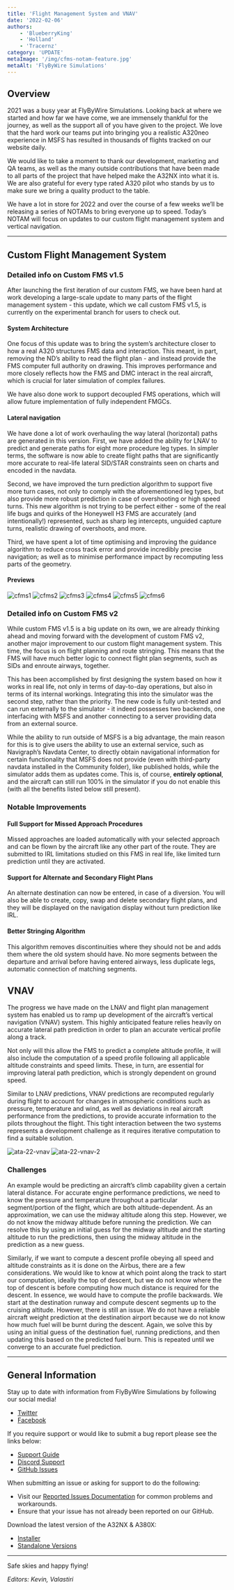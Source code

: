 ```yaml
---
title: 'Flight Management System and VNAV'
date: '2022-02-06'
authors:
    - 'BlueberryKing'
    - 'Holland'
    - 'Tracernz'
category: 'UPDATE'
metaImage: '/img/cfms-notam-feature.jpg'
metaAlt: 'FlyByWire Simulations'
---
```


## Overview

2021 was a busy year at FlyByWire Simulations. Looking back at where we started and how far we have come, we are immensely thankful for the journey, as well as the support all of you have given to the project. We love that the hard work our teams put into bringing you a realistic A320neo experience in MSFS has resulted in thousands of flights tracked on our website daily.

We would like to take a moment to thank our development, marketing and QA teams, as well as the many outside contributions that have been made to all parts of the project that have helped make the A32NX into what it is. We are also grateful for every type rated A320 pilot who stands by us to make sure we bring a quality product to the table.

We have a lot in store for 2022 and over the course of a few weeks we’ll be releasing a series of NOTAMs to bring everyone up to speed. Today’s NOTAM will focus on updates to our custom flight management system and vertical navigation.

---

## Custom Flight Management System

### Detailed info on Custom FMS v1.5
After launching the first iteration of our custom FMS, we have been hard at work developing a large-scale update to many parts of the flight management system - this update, which we call custom FMS v1.5, is currently on the experimental branch for users to check out.

#### System Architecture
One focus of this update was to bring the system’s architecture closer to how a real A320 structures FMS data and interaction. This meant, in part, removing the ND’s ability to read the flight plan - and instead provide the FMS computer full authority on drawing. This improves performance and more closely reflects how the FMS and DMC interact in the real aircraft, which is crucial for later simulation of complex failures.

We have also done work to support decoupled FMS operations, which will allow future implementation of fully independent FMGCs.

#### Lateral navigation
We have done a lot of work overhauling the way lateral (horizontal) paths are generated in this version. First, we have added the ability for LNAV to predict and generate paths for eight more procedure leg types. In simpler terms, the software is now able to create flight paths that are significantly more accurate to real-life lateral SID/STAR constraints seen on charts and encoded in the navdata.

Second, we have improved the turn prediction algorithm to support five more turn cases, not only to comply with the aforementioned leg types, but also provide more robust prediction in case of overshooting or high speed turns. This new algorithm is not trying to be perfect either - some of the real life bugs and quirks of the Honeywell H3 FMS are accurately (and intentionally!) represented, such as sharp leg intercepts, unguided capture turns, realistic drawing of overshoots, and more.

Third, we have spent a lot of time optimising and improving the guidance algorithm to reduce cross track error and provide incredibly precise navigation; as well as to minimise performance impact by recomputing less parts of the geometry.

#### Previews

![cfms1](/img/notam-images/feb2022-series/cfms/cfms1.png)
![cfms2](/img/notam-images/feb2022-series/cfms/cfms2.png)
![cfms3](/img/notam-images/feb2022-series/cfms/cfms3.png)
![cfms4](/img/notam-images/feb2022-series/cfms/cfms4.png)
![cfms5](/img/notam-images/feb2022-series/cfms/cfms5.png)
![cfms6](/img/notam-images/feb2022-series/cfms/cfms6.png)

### Detailed info on Custom FMS v2
While custom FMS v1.5 is a big update on its own, we are already thinking ahead and moving forward with the development of custom FMS v2, another major improvement to our custom flight management system. This time, the focus is on flight planning and route stringing. This means that the FMS will have much better logic to connect flight plan segments, such as SIDs and enroute airways, together.

This has been accomplished by first designing the system based on how it works in real life, not only in terms of day-to-day operations, but also in terms of its internal workings. Integrating this into the simulator was the second step, rather than the priority. The new code is fully unit-tested and can run externally to the simulator - it indeed possesses two backends, one interfacing with MSFS and another connecting to a server providing data from an external source.

While the ability to run outside of MSFS is a big advantage, the main reason for this is to give users the ability to use an external service, such as Navigraph’s Navdata Center, to directly obtain navigational information for certain functionality that MSFS does not provide (even with third-party navdata installed in the Community folder), like published holds, while the simulator adds them as updates come. This is, of course, **entirely optional**, and the aircraft can still run 100% in the simulator if you do not enable this (with all the benefits listed below still present).

### Notable Improvements

#### Full Support for Missed Approach Procedures
Missed approaches are loaded automatically with your selected approach and can be flown by the aircraft like any other part of the route. They are submitted to IRL limitations studied on this FMS in real life, like limited turn prediction until they are activated.

#### Support for Alternate and Secondary Flight Plans
An alternate destination can now be entered, in case of a diversion. You will also be able to create, copy, swap and delete secondary flight plans, and they will be displayed on the navigation display without turn prediction like IRL.

#### Better Stringing Algorithm
This algorithm removes discontinuities where they should not be and adds them where the old system should have. No more segments between the departure and arrival before having entered airways, less duplicate legs, automatic connection of matching segments.

## VNAV

The progress we have made on the LNAV and flight plan management system has enabled us to ramp up development of the aircraft’s vertical navigation (VNAV) system. This highly anticipated feature relies heavily on accurate lateral path prediction in order to plan an accurate vertical profile along a track.

Not only will this allow the FMS to predict a complete altitude profile, it will also include the computation of a speed profile following all applicable altitude constraints and speed limits. These, in turn, are essential for improving lateral path prediction, which is strongly dependent on ground speed.

Similar to LNAV predictions, VNAV predictions are recomputed regularly during flight to account for changes in atmospheric conditions such as pressure, temperature and wind, as well as deviations in real aircraft performance from the predictions, to provide accurate information to the pilots throughout the flight. This tight interaction between the two systems represents a development challenge as it requires iterative computation to find a suitable solution.

![ata-22-vnav](/img/notam-images/feb2022-series/cfms/ATA-22-VNAV.jpg) ![ata-22-vnav-2](/img/notam-images/feb2022-series/cfms/ATA-22-VNAV-2.jpg)

### Challenges

An example would be predicting an aircraft’s climb capability given a certain lateral distance. For accurate engine performance predictions, we need to know the pressure and temperature throughout a particular segment/portion of the flight, which are both altitude-dependent. As an approximation, we can use the midway altitude along this step. However, we do not know the midway altitude before running the prediction. We can resolve this by using an initial guess for the midway altitude and the starting altitude to run the predictions, then using the midway altitude in the prediction as a new guess.

Similarly, if we want to compute a descent profile obeying all speed and altitude constraints as it is done on the Airbus, there are a few considerations. We would like to know at which point along the track to start our computation, ideally the top of descent, but we do not know where the top of descent is before computing how much distance is required for the descent. In essence, we would have to compute the profile backwards. We start at the destination runway and compute descent segments up to the cruising altitude. However, there is still an issue. We do not have a reliable aircraft weight prediction at the destination airport because we do not know how much fuel will be burnt during the descent. Again, we solve this by using an initial guess of the destination fuel, running predictions, and then updating this based on the predicted fuel burn. This is repeated until we converge to an accurate fuel prediction.

---

## General Information

Stay up to date with information from FlyByWire Simulations by following our social media!

- [Twitter](https://twitter.com/FlyByWireSim)
- [Facebook](https://www.facebook.com/FlyByWireSimulations/)

If you require support or would like to submit a bug report please see the links below:

- [Support Guide](https://docs.flybywiresim.com/aircraft/support/)
- [Discord Support](https://discord.gg/flybywire)
- [GitHub Issues](https://github.com/flybywiresim/a32nx/issues/new/choose)

When submitting an issue or asking for support to do the following:

- Visit our [Reported Issues Documentation](https://docs.flybywiresim.com/aircraft/support/known-issues/) for common problems and workarounds.
- Ensure that your issue has not already been reported on our GitHub.

Download the latest version of the A32NX & A380X:

- [Installer](https://api.flybywiresim.com/installer)
- [Standalone Versions](https://flybywiresim.com/downloads/)

---

Safe skies and happy flying!

*Editors: Kevin, Valastiri*
